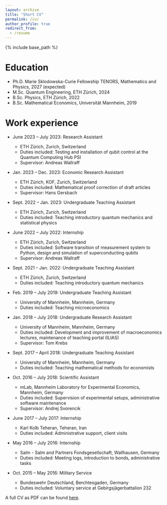 ```yaml
---
layout: archive
title: "Short CV"
permalink: /cv/
author_profile: true
redirect_from:
  - /resume
---
```


{% include base_path %}

Education
======
* Ph.D. Marie Sklodowska-Curie Fellowship TENORS, Mathematics and Physics, 2027 (expected)
* M.Sc. Quantum Engineering, ETH Zürich, 2024
* B.Sc. Physics, ETH Zürich, 2022
* B.Sc. Mathematical Economics, Universität Mannheim, 2019

Work experience
======

* June 2023 – July 2023: Research Assistant  
  * ETH Zürich, Zurich, Switzerland  
  * Duties included: Testing and installation of qubit control at the Quantum Computing Hub PSI  
  * Supervisor: Andreas Wallraff

* Jan. 2023 – Dec. 2023: Economic Research Assistant  
  * ETH Zürich, KOF, Zurich, Switzerland  
  * Duties included: Mathematical proof correction of draft articles  
  * Supervisor: Hans Gersbach

* Sept. 2022 – Jan. 2023: Undergraduate Teaching Assistant  
  * ETH Zürich, Zurich, Switzerland  
  * Duties included: Teaching introductory quantum mechanics and statistical physics

* June 2022 – July 2022: Internship  
  * ETH Zürich, Zurich, Switzerland  
  * Duties included: Software transition of measurement system to Python, design and simulation of superconducting qubits  
  * Supervisor: Andreas Wallraff

* Sept. 2021 – Jan. 2022: Undergraduate Teaching Assistant  
  * ETH Zürich, Zurich, Switzerland  
  * Duties included: Teaching introductory quantum mechanics

* Feb. 2019 – July 2019: Undergraduate Teaching Assistant  
  * University of Mannheim, Mannheim, Germany  
  * Duties included: Teaching microeconomics

* Jan. 2018 – July 2018: Undergraduate Research Assistant  
  * University of Mannheim, Mannheim, Germany  
  * Duties included: Development and improvement of macroeconomics lectures, maintenance of teaching portal (ILIAS)  
  * Supervisor: Tom Krebs

* Sept. 2017 – April 2018: Undergraduate Teaching Assistant  
  * University of Mannheim, Mannheim, Germany  
  * Duties included: Teaching mathematical methods for economists

* Oct. 2016 – July 2018: Scientific Assistant  
  * mLab, Mannheim Laboratory for Experimental Economics, Mannheim, Germany  
  * Duties included: Supervision of experimental setups, administrative software maintenance  
  * Supervisor: Andrej Svorencik

* June 2017 – July 2017: Internship  
  * Karl Kolb Teheran, Teheran, Iran  
  * Duties included: Administrative support, client visits

* May 2016 – July 2016: Internship  
  * Salm - Salm and Partners Fondsgesellschaft, Wallhausen, Germany  
  * Duties included: Meeting logs, introduction to bonds, administrative tasks

* Oct. 2015 – May 2016: Military Service  
  * Bundeswehr Deutschland, Berchtesgaden, Germany  
  * Duties included: Voluntary service at Gebirgsjägerbattalion 232


A full CV as PDF can be found [here]('http://ottotpschmidt.github.io/files/CV_OTPS.pdf').
